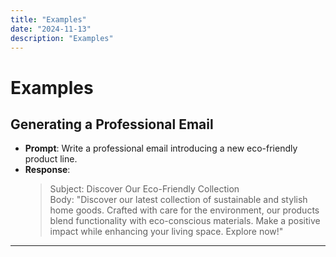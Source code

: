 ```yaml
---
title: "Examples"
date: "2024-11-13"
description: "Examples"
---
```


# Examples

## Generating a Professional Email

- **Prompt**: Write a professional email introducing a new eco-friendly product line.
- **Response**:  
  > Subject: Discover Our Eco-Friendly Collection  
  > Body: "Discover our latest collection of sustainable and stylish home goods. Crafted with care for the environment, our products blend functionality with eco-conscious materials. Make a positive impact while enhancing your living space. Explore now!"

---